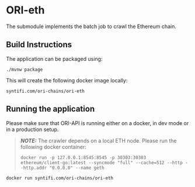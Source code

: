 # ORI-eth
The submodule implements the batch job to crawl the Ethereum chain. 

## Build Instructions 

The application can be packaged using:
```shell script
./mvnw package
```

This will create the following docker image locally:
```
syntifi.com/ori-chains/ori-eth
``` 

## Running the application

Please make sure that ORI-API is running either on a docker, in dev mode or in a production setup.

> **_NOTE:_** The crawler depends on a local ETH node. Please run the following docker container: 
> ```shell script
> docker run -p 127.0.0.1:8545:8545 -p 30303:30303 ethereum/client-go:latest --syncmode "full" --cache=512 --http --http.addr "0.0.0.0" --name geth
> ```

```shell script
docker run syntifi.com/ori-chains/ori-eth
```